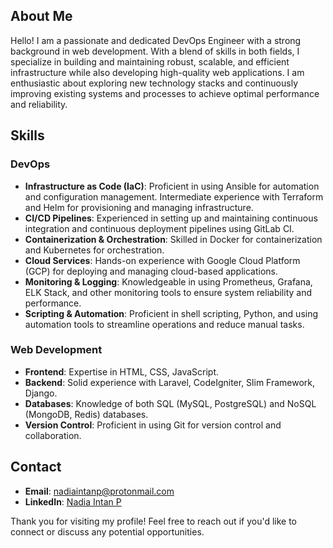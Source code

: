 ## About Me

Hello! I am a passionate and dedicated DevOps Engineer with a strong background in web development. With a blend of skills in both fields, I specialize in building and maintaining robust, scalable, and efficient infrastructure while also developing high-quality web applications. I am enthusiastic about exploring new technology stacks and continuously improving existing systems and processes to achieve optimal performance and reliability.

## Skills

### DevOps

- **Infrastructure as Code (IaC)**: Proficient in using Ansible for automation and configuration management. Intermediate experience with Terraform and Helm for provisioning and managing infrastructure.
- **CI/CD Pipelines**: Experienced in setting up and maintaining continuous integration and continuous deployment pipelines using GitLab CI.
- **Containerization & Orchestration**: Skilled in Docker for containerization and Kubernetes for orchestration.
- **Cloud Services**: Hands-on experience with Google Cloud Platform (GCP) for deploying and managing cloud-based applications.
- **Monitoring & Logging**: Knowledgeable in using Prometheus, Grafana, ELK Stack, and other monitoring tools to ensure system reliability and performance.
- **Scripting & Automation**: Proficient in shell scripting, Python, and using automation tools to streamline operations and reduce manual tasks.

### Web Development

- **Frontend**: Expertise in HTML, CSS, JavaScript.
- **Backend**: Solid experience with Laravel, CodeIgniter, Slim Framework, Django.
- **Databases**: Knowledge of both SQL (MySQL, PostgreSQL) and NoSQL (MongoDB, Redis) databases.
- **Version Control**: Proficient in using Git for version control and collaboration.

## Contact

- **Email**: [nadiaintanp@protonmail.com](mailto:nadiaintanp@protonmail.com)
- **LinkedIn**: [Nadia Intan P](https://www.linkedin.com/in/nadia-ip)

Thank you for visiting my profile! Feel free to reach out if you'd like to connect or discuss any potential opportunities.
